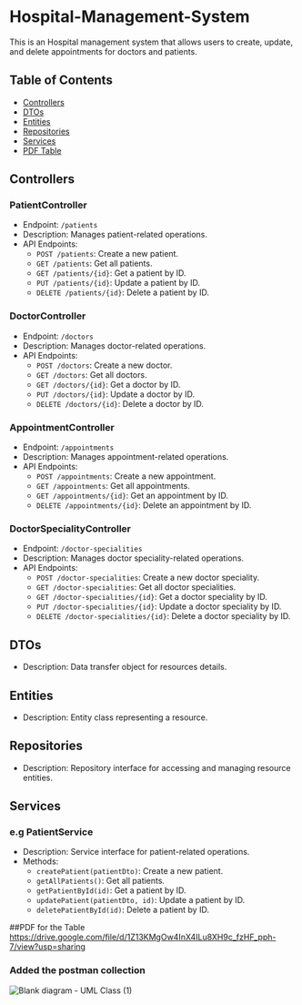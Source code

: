 # Hospital-Management-System

This is an Hospital management system that allows users to create, update, and delete appointments for doctors and patients.

## Table of Contents

- [Controllers](#controllers)
- [DTOs](#dtos)
- [Entities](#entities)
- [Repositories](#repositories)
- [Services](#services)
- [PDF Table](#PDF)

## Controllers

### PatientController

- Endpoint: `/patients`
- Description: Manages patient-related operations.
- API Endpoints:
  - `POST /patients`: Create a new patient.
  - `GET /patients`: Get all patients.
  - `GET /patients/{id}`: Get a patient by ID.
  - `PUT /patients/{id}`: Update a patient by ID.
  - `DELETE /patients/{id}`: Delete a patient by ID.

### DoctorController

- Endpoint: `/doctors`
- Description: Manages doctor-related operations.
- API Endpoints:
  - `POST /doctors`: Create a new doctor.
  - `GET /doctors`: Get all doctors.
  - `GET /doctors/{id}`: Get a doctor by ID.
  - `PUT /doctors/{id}`: Update a doctor by ID.
  - `DELETE /doctors/{id}`: Delete a doctor by ID.

### AppointmentController

- Endpoint: `/appointments`
- Description: Manages appointment-related operations.
- API Endpoints:
  - `POST /appointments`: Create a new appointment.
  - `GET /appointments`: Get all appointments.
  - `GET /appointments/{id}`: Get an appointment by ID.
  - `DELETE /appointments/{id}`: Delete an appointment by ID.

### DoctorSpecialityController

- Endpoint: `/doctor-specialities`
- Description: Manages doctor speciality-related operations.
- API Endpoints:
  - `POST /doctor-specialities`: Create a new doctor speciality.
  - `GET /doctor-specialities`: Get all doctor specialities.
  - `GET /doctor-specialities/{id}`: Get a doctor speciality by ID.
  - `PUT /doctor-specialities/{id}`: Update a doctor speciality by ID.
  - `DELETE /doctor-specialities/{id}`: Delete a doctor speciality by ID.

## DTOs

- Description: Data transfer object for resources details.

## Entities

- Description: Entity class representing a resource.

## Repositories

- Description: Repository interface for accessing and managing resource entities.

## Services

###  e.g PatientService

- Description: Service interface for patient-related operations.
- Methods:
  - `createPatient(patientDto)`: Create a new patient.
  - `getAllPatients()`: Get all patients.
  - `getPatientById(id)`: Get a patient by ID.
  - `updatePatient(patientDto, id)`: Update a patient by ID.
  - `deletePatientById(id)`: Delete a patient by ID.

##PDF for the Table 
https://drive.google.com/file/d/1Z13KMgOw4InX4ILu8XH9c_fzHF_pph-7/view?usp=sharing

### Added the postman collection 



![Blank diagram - UML Class (1)](https://github.com/EmanMofeed/Hospital-Management-System/assets/86316644/d8bc3516-4020-4a93-aa4d-6e0c63b77848)
